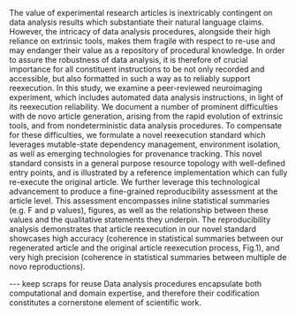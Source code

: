 The value of experimental research articles is inextricably contingent on data analysis results which substantiate their natural language claims.
However, the intricacy of data analysis procedures, alongside their high reliance on extrinsic tools, makes them fragile with respect to re-use and may endanger their value as a repository of procedural knowledge.
In order to assure the robustness of data analysis, it is therefore of crucial importance for all constituent instructions to be not only recorded and accessible, but also formatted in such a way as to reliably support reexecution.
In this study, we examine a peer-reviewed neuroimaging experiment, which includes automated data analysis instructions, in light of its reexecution reliability.
We document a number of prominent difficulties with de novo article generation, arising from the rapid evolution of extrinsic tools, and from nondeterministic data analysis procedures.
To compensate for these difficulties, we formulate a novel reexecution standard which leverages mutable-state dependency management, environment isolation, as well as emerging technologies for provenance tracking.
This novel standard consists in a general purpose resource topology with well-defined entry points, and is illustrated by a reference implementation which can fully re-execute the original article.
We further leverage this technological advancement to produce a fine-grained reproducibility assessment at the article level.
This assessment encompasses inline statistical summaries (e.g. F and p values), figures, as well as the relationship between these values and the qualitative statements they underpin.
The reproducibility analysis demonstrates that article reexecution in our novel standard showcases high accuracy (coherence in statistical summaries between our regenerated article and the original article reexecution process, Fig.1), and very high precision (coherence in statistical summaries between multiple de novo reproductions).


--- keep scraps for reuse
Data analysis procedures encapsulate both computational and domain expertise, and therefore their codification constitutes a cornerstone element of scientific work.
